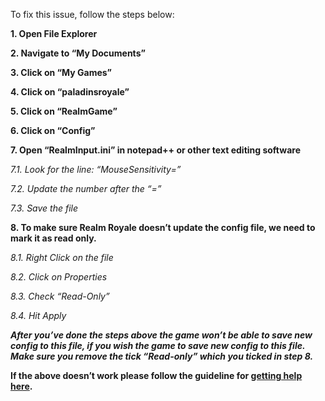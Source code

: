 To fix this issue, follow the steps below: 

**1. Open File Explorer**

**2. Navigate to “My Documents”**

**3. Click on “My Games”**

**4. Click on “paladinsroyale”**

**5. Click on “RealmGame”**

**6. Click on “Config”**

**7. Open “RealmInput.ini” in notepad++ or other text editing software**

_7.1. Look for the line: “MouseSensitivity=”_

_7.2. Update the number after the “=”_

_7.3. Save the file_

**8. To make sure Realm Royale doesn’t update the config file, we need to mark it as read only.**

_8.1. Right Click on the file_

_8.2. Click on Properties_

_8.3. Check “Read-Only”_

_8.4. Hit Apply_


_**After you’ve done the steps above the game won’t be able to save new config to this file, if you wish the game to save new config to this file. Make sure you remove the tick “Read-only” which you ticked in step 8.**_

**If the above doesn’t work please follow the guideline for [getting help here](https://github.com/RRHelpSquad/Helpdesk/wiki/Getting-Help).**
